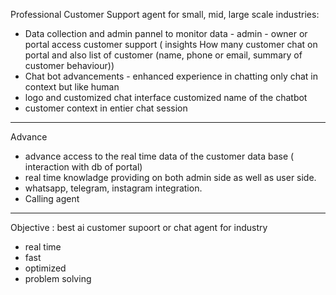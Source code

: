 Professional Customer Support agent for small, mid, large scale industries: 




- Data collection and  admin pannel to monitor data - admin - owner or portal access customer support ( insights How many customer chat on portal and also list of customer (name, phone or email, summary of customer behaviour))
- Chat bot advancements - enhanced experience in chatting only chat in context but like human 
- logo and customized chat interface customized name of the chatbot 
- customer context in entier chat session 


---------------------------------------------------------
Advance 
- advance access to the real time data of the customer data base ( interaction with db of portal)
- real time knowladge providing on both admin side as well as user side.
- whatsapp, telegram, instagram integration.
- Calling agent  



-----------------------
Objective : best ai customer supoort or chat agent for industry
- real time 
- fast 
- optimized 
- problem solving
